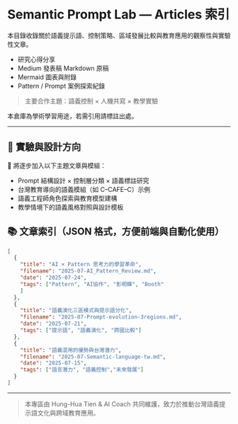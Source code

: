 # Semantic Prompt Lab — Articles 索引

本目錄收錄關於語義提示語、控制策略、區域發展比較與教育應用的觀察性與實驗性文章。

- 研究心得分享
- Medium 發表稿 Markdown 原稿
- Mermaid 圖表與附錄
- Pattern / Prompt 案例探索紀錄

> 主要合作主題：語義控制 × 人機共寫 × 教學實驗

本倉庫為學術學習用途，若需引用請標註出處。

------

## 🧭 實驗與設計方向

🔹 將逐步加入以下主題文章與模組：

- Prompt 結構設計 × 控制層分類 × 語義標註研究
- 台灣教育導向的語義模組（如 C–CAFE–C）示例
- 語義工程師角色探索與教育模型建構
- 教學情境下的語義風格對照與設計模板



## 📚 文章索引（JSON 格式，方便前端與自動化使用）
```json
[
  {
    "title": "AI × Pattern 思考力的學習革命",
    "filename": "2025-07-AI_Pattern_Review.md",
    "date": "2025-07-24",
    "tags": ["Pattern", "AI協作", "彭明輝", "Booth"
    ]
  },
  {
    "title": "語義演化三區模式與提示語分化",
    "filename": "2025-07-Prompt-evolution-3regions.md",
    "date": "2025-07-21",
    "tags": ["提示語", "語義演化", "跨國比較"]
  },
  {
    "title": "語義混用的優勢與台灣潛力",
    "filename": "2025-07-Semantic-language-tw.md",
    "date": "2025-07-15",
    "tags": ["語言潛力", "語義控制","未來發展"]
  }
]
```

------

> 本專區由 Hung-Hua Tien & AI Coach 共同維護，致力於推動台灣語義提示語文化與跨域教育應用。